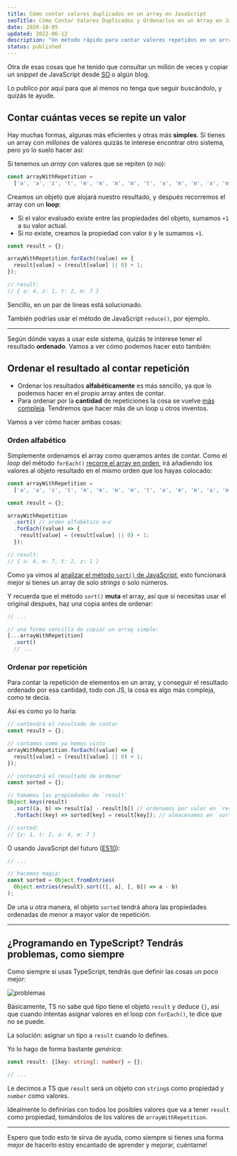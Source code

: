 ```yaml
---
title: Cómo contar valores duplicados en un array en JavaScript
seoTitle: Cómo Contar Valores Duplicados y Ordenarlos en un Array en JavaScript
date: 2020-10-05
updated: 2022-06-12
description: "Un método rápido para contar valores repetidos en un array de cadenas o números con JavaScript, ordenarlos, y definirlo bien en TypeScript"
status: published
---
```

<script>
  import Emphasis from '$lib/components/Emphasis.svelte'
</script>

Otra de esas cosas que he tenido que consultar un millón de veces y copiar un *snippet* de <Emphasis type="js">JavaScript</Emphasis> desde [SO](https://stackoverflow.com/questions/19395257/how-to-count-duplicate-value-in-an-array-in-javascript) o algún blog.

Lo publico por aquí para que al menos no tenga que seguir buscándolo, y quizás te ayude.

## Contar cuántas veces se repite un valor

Hay muchas formas, algunas más eficientes y otras más **simples**. Si tienes un array con *millones* de valores quizás te interese encontrar otro sistema, pero yo lo suelo hacer así:

Si tenemos un *array* con valores que se repiten (o no):

```js
const arrayWithRepetition =
  ['a', 'a', 'z', 't', 'm', 'm', 'm', 'm', 't', 'a', 'm', 'm', 'a', 'm' ];
```

Creamos un objeto que alojará nuestro resultado, y después recorremos el array con un **loop**:

- Si el valor evaluado existe entre las propiedades del objeto, sumamos `+1` a su valor actual.
- Si no existe, creamos la propiedad con valor `0` y le sumamos `+1`.

```js
const result = {};

arrayWithRepetition.forEach((value) => {
  result[value] = (result[value] || 0) + 1;
});

// result:
// { a: 4, z: 1, t: 2, m: 7 }
```

Sencillo, en un par de lineas está solucionado.

También podrías usar el método de JavaScript `reduce()`, por ejemplo.

---

Según dónde vayas a usar este sistema, quizás te interese tener el resultado **ordenado**. Vamos a ver cómo podemos hacer esto también:

## Ordenar el resultado al contar repetición

- Ordenar los resultados **alfabéticamente** es más sencillo, ya que lo podemos hacer en el propio array antes de contar.
- Para ordenar por la **cantidad** de repeticiones la cosa se vuelve [más compleja](https://www.geeksforgeeks.org/counting-sort/). Tendremos que hacer más de un loop u otros inventos.

Vamos a ver cómo hacer ambas cosas:

### Orden alfabético

Simplemente ordenamos el array como queramos antes de contar. Como el *loop* del método `forEach()` [recorre el array en orden](https://developer.mozilla.org/en-US/docs/Web/JavaScript/Reference/Global_Objects/Array/forEach), irá añadiendo los valores al objeto resultado en el mismo orden que los hayas colocado:

```js
const arrayWithRepetition =
  ['a', 'a', 'z', 't', 'm', 'm', 'm', 'm', 't', 'a', 'm', 'm', 'a', 'm' ];

const result = {};

arrayWithRepetition
  .sort() // orden alfabético a⟶z
  .forEach((value) => {
    result[value] = (result[value] || 0) + 1;
  });

// result:
// { a: 4, m: 7, t: 2, z: 1 }
```

Como ya vimos al [analizar el método `sort()` de JavaScript](/javascript/como-funciona-metodo-sort/), esto funcionará mejor si tienes un array de solo *strings* o solo números.

Y recuerda que el método `sort()` **muta** el array, así que si necesitas usar el original después, haz una copia antes de ordenar:

```js
// ...

// una forma sencilla de copiar un array simple:
[...arrayWithRepetition]
  .sort()
  // ...
```

### Ordenar por repetición

Para contar la repetición de elementos en un array, y conseguir el resultado ordenado por esa cantidad, todo con JS, la cosa es algo más compleja, como te decía.

Así es como yo lo haría:

```js
// contendrá el resultado de contar
const result = {};

// contamos como ya hemos visto
arrayWithRepetition.forEach((value) => {
  result[value] = (result[value] || 0) + 1;
});

// contendrá el resultado de ordenar
const sorted = {};

// tomamos las propiedades de `result`
Object.keys(result)
  .sort((a, b) => result[a] - result[b]) // ordenamos por valor en `result`
  .forEach((key) => sorted[key] = result[key]); // almacenamos en `sorted`

// sorted:
// {z: 1, t: 2, a: 4, m: 7 }
```

O usando JavaScript del futuro ([ES10](https://developer.mozilla.org/en-US/docs/Web/JavaScript/Reference/Global_Objects/Object/fromEntries)):

```js
// ...

// hacemos magia:
const sorted = Object.fromEntries(
  Object.entries(result).sort(([, a], [, b]) => a - b)
);
```

De una u otra manera, el objeto `sorted` tendrá ahora las propiedades ordenadas de menor a mayor valor de repetición.

---

## ¿Programando en TypeScript? Tendrás problemas, como siempre

Como siempre si usas TypeScript, tendrás que definir las cosas un poco mejor:

![problemas](/posts/repetition-problemas.png)

Básicamente, TS no sabe qué tipo tiene el objeto `result` y deduce `{}`, así que cuando intentas asignar valores en el loop con `forEach()`, te dice que no se puede.

La solución: asignar un tipo a `result` cuando lo defines.

Yo lo hago de forma bastante *genérica*:

```ts
const result: {[key: string]: number} = {};

// ...
```

Le decimos a TS que `result` será un objeto con `string`s como propiedad y `number` como valores.

Idealmente lo definirías con todos los posibles valores que va a tener `result` como propiedad, tomándolos de los valores de `arrayWithRepetition`.

---

Espero que todo esto te sirva de ayuda, como siempre si tienes una forma mejor de hacerlo estoy encantado de aprender y mejorar, cuéntame!
